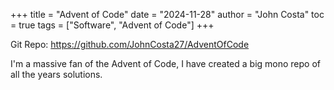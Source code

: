 +++
title = "Advent of Code"
date = "2024-11-28"
author = "John Costa"
toc = true
tags = ["Software", "Advent of Code"]
+++

Git Repo: https://github.com/JohnCosta27/AdventOfCode

I'm a massive fan of the Advent of Code, I have created a big mono repo of all the years solutions.
